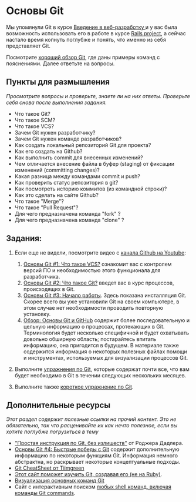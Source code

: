 # Основы Git
<!-- *...* -->

Мы упомянули Git в курсе [Введение в веб-разработку ](/introduction-to-web-development/tools-of-trade) и у вас была возможность использовать его в работе в курсе [Rails project](/basics-of-web-development/project-ruby-on-rails), а сейчас настало время копнуть поглубже и понять, что именно из себя представляет Git.

Посмотрите [хороший обзор Git](http://www.vikingcodeschool.com/web-development-basics/getting-to-know-git), где даны примеры команд с пояснениями. Далее ответьте на вопросы.

## Пункты для размышления

*Просмотрите вопросы и проверьте, знаете ли на них ответы. Проверьте себя снова после выполнения задания.*

* Что такое Git?
* Что такое SCM?
* Что такое VCS?
* Зачем Git нужен разработчику?
* Зачем Git нужен команде разработчиков?
* Как создать локальный репозиторий Git для проекта?
* Как его создать на Github?
* Как выполнить commit для внесенных изменений?
* Чем отличается внесение файла в буфер (staging) от фиксации изменений (committing changes)?
* Какая разница между командами commit и push?
* Как проверить статус репозитория в git?
* Как посмотреть историю коммитов (из командной строки)?
* Как это сделать на сайте Github?
* Что такое "Merge"?
* Что такое "Pull Request"?
* Для чего предназначена команда "fork" ?
* Для чего предназначена команда "clone" ?

## Задания:

1. Если еще не видели, посмотрите видео с [канала Github на Youtube](http://www.youtube.com/GitHubGuides):

    1. [Основы Git #1: Что такое VCS?](http://www.youtube.com/watch?v=8oRjP8yj2Wo) ознакомит вас с контролем версий ПО и необходимостью этого функционала для разработчика.
    2. [Основы Git #2: Что такое Git?](http://www.youtube.com/watch?v=uhtzxPU7Bz0) введет вас в курс процессов, происходящих в Git.
    3. [Основы Git #3: Начало работы](https://www.youtube.com/watch?v=wmnSyrRBKTw). Здесь показана инсталляция Git. Скорее всего вы уже установили Git на своем компьютере, в этом случае нет необходимости проводить повторную установку.
    4. [Обзор: Основы Git и GitHub](http://www.youtube.com/watch?v=U8GBXvdmHT4) содержит более последовательную и цельную информацию о процессах, протекающих в Git. Терминология будет несколько специфичной и будет охватывать довольно обширную область; постарайтесь впитать информацию, она пригодится в будущем. В материале также содержится информация о некоторых полезных файлах помощи и инструментах, используемых для визуализации процессов Git.

1. Выполните [упражнения по Git](http://www.vikingcodeschool.com/web-development-basics/git-calisthenics), которые содержат почти все, что вам будет необходимо в Git в течении следующих нескольких месяцев.
2. Выполните также [короткое упражнение по Git](http://try.github.io/levels/1/challenges/1).

## Дополнительные ресурсы

*Этот раздел содержит полезные ссылки на прочий контент. Это не обязательно, так что расценивайте их как нечто полезное, если вы хотите поглубже погрузиться в тему*

* ["Простая инструкция по Git, без излишеств"](http://rogerdudler.github.io/git-guide/) от Роджера Дадлера.
* [Основы Git #4: Быстрые победы с Git](http://www.youtube.com/watch?v=7w5Z7LmyLgI) содержит дополнительную информацию по некоторым функциям Git. Информация немного абстрактна, но раскрывает некоторые концептуальные подходы.
* [Git CheatSheet от Tiimgreen](https://github.com/tiimgreen/github-cheat-sheet)
* [Этот сайт поможет изучить Git, создавая его (не на Ruby)](http://kushagragour.in/blog/2014/01/build-git-learn-git/).
* [Визуализация основных команд Git](http://www.wei-wang.com/ExplainGitWithD3/)
* Сайт с интерактивным поиском [любых shell команд, включая команды Git commands](http://explainshell.com).
